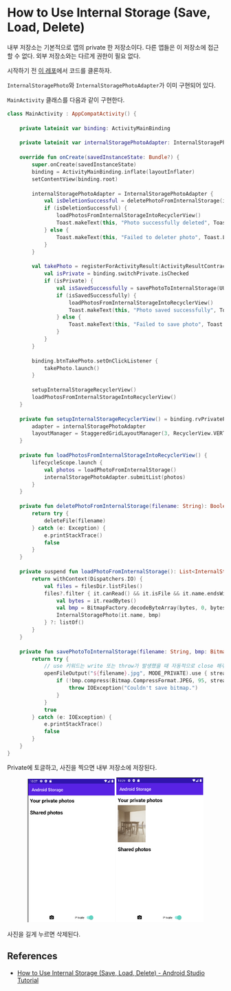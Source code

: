 # How to Use Internal Storage (Save, Load, Delete)

내부 저장소는 기본적으로 앱의 private 한 저장소이다. 다른 앱들은 이 저장소에 접근할 수 없다. 외부 저장소와는 다르게 권한이 필요 없다.

시작하기 전 [이 레포](https://github.com/philipplackner/AndroidStorage/branches)에서 코드를 클론하자.

`InternalStoragePhoto`와 `InternalStoragePhotoAdapter`가 이미 구현되어 있다.

`MainActivity` 클래스를 다음과 같이 구현한다.

```kotlin
class MainActivity : AppCompatActivity() {

    private lateinit var binding: ActivityMainBinding

    private lateinit var internalStoragePhotoAdapter: InternalStoragePhotoAdapter

    override fun onCreate(savedInstanceState: Bundle?) {
        super.onCreate(savedInstanceState)
        binding = ActivityMainBinding.inflate(layoutInflater)
        setContentView(binding.root)

        internalStoragePhotoAdapter = InternalStoragePhotoAdapter {
            val isDeletionSuccessful = deletePhotoFromInternalStorage(it.name)
            if (isDeletionSuccessful) {
                loadPhotosFromInternalStorageIntoRecyclerView()
                Toast.makeText(this, "Photo successfully deleted", Toast.LENGTH_SHORT).show()
            } else {
                Toast.makeText(this, "Failed to deleter photo", Toast.LENGTH_SHORT).show()
            }
        }

        val takePhoto = registerForActivityResult(ActivityResultContracts.TakePicturePreview()) {
            val isPrivate = binding.switchPrivate.isChecked
            if (isPrivate) {
                val isSavedSuccessfully = savePhotoToInternalStorage(UUID.randomUUID().toString(), it)
                if (isSavedSuccessfully) {
                    loadPhotosFromInternalStorageIntoRecyclerView()
                    Toast.makeText(this, "Photo saved successfully", Toast.LENGTH_SHORT).show()
                } else {
                    Toast.makeText(this, "Failed to save photo", Toast.LENGTH_SHORT).show()
                }
            }
        }

        binding.btnTakePhoto.setOnClickListener {
            takePhoto.launch()
        }

        setupInternalStorageRecyclerView()
        loadPhotosFromInternalStorageIntoRecyclerView()
    }

    private fun setupInternalStorageRecyclerView() = binding.rvPrivatePhotos.apply {
        adapter = internalStoragePhotoAdapter
        layoutManager = StaggeredGridLayoutManager(3, RecyclerView.VERTICAL)
    }

    private fun loadPhotosFromInternalStorageIntoRecyclerView() {
        lifecycleScope.launch {
            val photos = loadPhotoFromInternalStorage()
            internalStoragePhotoAdapter.submitList(photos)
        }
    }

    private fun deletePhotoFromInternalStorage(filename: String): Boolean {
        return try {
            deleteFile(filename)
        } catch (e: Exception) {
            e.printStackTrace()
            false
        }
    }

    private suspend fun loadPhotoFromInternalStorage(): List<InternalStoragePhoto> {
        return withContext(Dispatchers.IO) {
            val files = filesDir.listFiles()
            files?.filter { it.canRead() && it.isFile && it.name.endsWith(".jpg") }?.map {
                val bytes = it.readBytes()
                val bmp = BitmapFactory.decodeByteArray(bytes, 0, bytes.size)
                InternalStoragePhoto(it.name, bmp)
            } ?: listOf()
        }
    }

    private fun savePhotoToInternalStorage(filename: String, bmp: Bitmap): Boolean {
        return try {
            // use 키워드는 write 또는 throw가 발생했을 때 자동적으로 close 해주는 유용한 키워드이다.
            openFileOutput("${filename}.jpg", MODE_PRIVATE).use { stream ->
                if (!bmp.compress(Bitmap.CompressFormat.JPEG, 95, stream)) {
                    throw IOException("Couldn't save bitmap.")
                }
            }
            true
        } catch (e: IOException) {
            e.printStackTrace()
            false
        }
    }
}
```

Private에 토글하고, 사진을 찍으면 내부 저장소에 저장된다.

<div align="center" class="row">
<img src="img/part-02/toggle_private.png" width="40%">
<img src="img/part-02/store.png" width="40%">
</div>

사진을 길게 누르면 삭제된다.

## References

* [How to Use Internal Storage (Save, Load, Delete) - Android Studio Tutorial](https://www.youtube.com/watch?v=EeLz1DPMsW8&list=PLQkwcJG4YTCR9jZq8O19nUL2hLqmLYX4M&index=2)